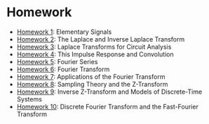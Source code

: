 # Homework

* [Homework 1](hw1): Elementary Signals
* [Homework 2](hw2): The Laplace and Inverse Laplace Transform
* [Homework 3](hw3): Laplace Transforms for Circuit Analysis
* [Homework 4](hw4): This Impulse Response and Convolution
* [Homework 5](hw5): Fourier Series
* [Homework 6](hw6): Fourier Transform
* [Homework 7](hw7): Applications of the Fourier Transform
* [Homework 8](hw8): Sampling Theory and the Z-Transform
* [Homework 9](hw9): Inverse Z-Transform and Models of Discrete-Time Systems
* [Homework 10](hw10): Discrete Fourier Transform and the Fast-Fourier Transform

